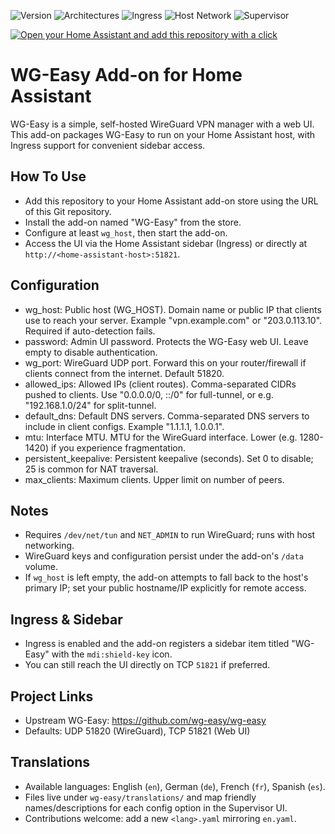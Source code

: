 ![Version](https://img.shields.io/badge/version-0.1.0-blue?style=for-the-badge)
![Architectures](https://img.shields.io/badge/arch-aarch64%20%7C%20amd64%20%7C%20armv7-5965E0?style=for-the-badge)
![Ingress](https://img.shields.io/badge/ingress-enabled-success?style=for-the-badge)
![Host Network](https://img.shields.io/badge/host%20network-true-ff69b4?style=for-the-badge)
![Supervisor](https://img.shields.io/badge/home%20assistant-add--on-41BDF5?style=for-the-badge)

[![Open your Home Assistant and add this repository with a click](https://my.home-assistant.io/badges/supervisor_add_repository.svg)](https://my.home-assistant.io/redirect/supervisor_addon_repository/?repository_url=https%3A%2F%2Fgithub.com%2FYOUR_USER%2Fwg-easy-addon)

# WG-Easy Add-on for Home Assistant

WG-Easy is a simple, self-hosted WireGuard VPN manager with a web UI. This add-on packages WG-Easy to run on your Home Assistant host, with Ingress support for convenient sidebar access.

## How To Use

- Add this repository to your Home Assistant add-on store using the URL of this Git repository.
- Install the add-on named "WG-Easy" from the store.
- Configure at least `wg_host`, then start the add-on.
- Access the UI via the Home Assistant sidebar (Ingress) or directly at `http://<home-assistant-host>:51821`.

## Configuration

- wg_host: Public host (WG_HOST). Domain name or public IP that clients use to reach your server. Example "vpn.example.com" or "203.0.113.10". Required if auto-detection fails.
- password: Admin UI password. Protects the WG-Easy web UI. Leave empty to disable authentication.
- wg_port: WireGuard UDP port. Forward this on your router/firewall if clients connect from the internet. Default 51820.
- allowed_ips: Allowed IPs (client routes). Comma-separated CIDRs pushed to clients. Use "0.0.0.0/0, ::/0" for full-tunnel, or e.g. "192.168.1.0/24" for split-tunnel.
- default_dns: Default DNS servers. Comma-separated DNS servers to include in client configs. Example "1.1.1.1, 1.0.0.1".
- mtu: Interface MTU. MTU for the WireGuard interface. Lower (e.g. 1280-1420) if you experience fragmentation.
- persistent_keepalive: Persistent keepalive (seconds). Set 0 to disable; 25 is common for NAT traversal.
- max_clients: Maximum clients. Upper limit on number of peers.

## Notes

- Requires `/dev/net/tun` and `NET_ADMIN` to run WireGuard; runs with host networking.
- WireGuard keys and configuration persist under the add-on's `/data` volume.
- If `wg_host` is left empty, the add-on attempts to fall back to the host's primary IP; set your public hostname/IP explicitly for remote access.

## Ingress & Sidebar

- Ingress is enabled and the add-on registers a sidebar item titled "WG-Easy" with the `mdi:shield-key` icon.
- You can still reach the UI directly on TCP `51821` if preferred.

## Project Links

- Upstream WG-Easy: https://github.com/wg-easy/wg-easy
- Defaults: UDP 51820 (WireGuard), TCP 51821 (Web UI)

## Translations
- Available languages: English (`en`), German (`de`), French (`fr`), Spanish (`es`).
- Files live under `wg-easy/translations/` and map friendly names/descriptions for each config option in the Supervisor UI.
- Contributions welcome: add a new `<lang>.yaml` mirroring `en.yaml`.
